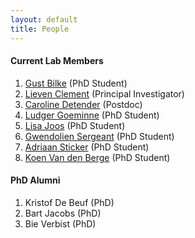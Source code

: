 ```yaml
---
layout: default
title: People
---
```


#### Current Lab Members

1. [Gust Bilke](/pages/gust.html) (PhD Student)
2. [Lieven Clement](/pages/about.html) (Principal Investigator)
2. [Caroline Detender](/pages/caroline.html) (Postdoc)
3. [Ludger Goeminne](/pages/ludger.html) (PhD Student)
4. [Lisa Joos](/pages/lisa.html) (PhD Student)
5. [Gwendolien Sergeant](/pages/gwendolien.html) (PhD Student)
6. [Adriaan Sticker](/pages/adriaan.html) (PhD Student)
7. [Koen Van den Berge](/pages/koen.html) (PhD Student)

#### PhD Alumni

1. Kristof De Beuf (PhD)
2. Bart Jacobs (PhD)
3. Bie Verbist (PhD)
